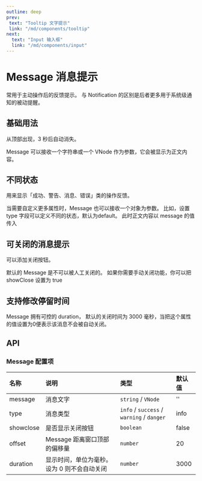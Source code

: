 ```yaml
---
outline: deep
prev:
 text: "Tooltip 文字提示"
 link: "/md/components/tooltip"
next:
  text: "Input 输入框"
  link: "/md/components/input"
---
```


# Message 消息提示

常用于主动操作后的反馈提示。 与 Notification 的区别是后者更多用于系统级通知的被动提醒。

## 基础用法

从顶部出现，3 秒后自动消失。

Message 可以接收一个字符串或一个 VNode 作为参数，它会被显示为正文内容。

<preview path="../../demo/Message/Basic.vue" title="基础用法" description="Message 组件基础用法"></preview>

## 不同状态

用来显示「成功、警告、消息、错误」类的操作反馈。

当需要自定义更多属性时，Message 也可以接收一个对象为参数。 比如，设置 type 字段可以定义不同的状态，默认为default。 此时正文内容以 message 的值传入

<preview path="../../demo/Message/Status.vue" title="不同状态" description="Message 不同状态"></preview>

## 可关闭的消息提示

可以添加关闭按钮。

默认的 Message 是不可以被人工关闭的。 如果你需要手动关闭功能，你可以把 showClose 设置为 true

<preview path="../../demo/Message/Manual.vue" title="关闭" description="Message 关闭"></preview>

## 支持修改停留时间

Message 拥有可控的 duration， 默认的关闭时间为 3000 毫秒，当把这个属性的值设置为0便表示该消息不会被自动关闭。

<preview path="../../demo/Message/Duration.vue" title="停留时间" description="Message 停留时间"></preview>

## API

### Message 配置项

| 名称      | 说明                                         | 类型                                      | 默认值 |
| :-------- | :------------------------------------------- | :---------------------------------------- | :----- |
| message   | 消息文字                                     | `string` / `VNode`                        | ''     |
| type      | 消息类型                                     | `info` / `success` / `warning` / `danger` | info   |
| showclose | 是否显示关闭按钮                             | `boolean`                                 | false  |
| offset    | Message 距离窗口顶部的偏移量                 | `number`                                  | 20     |
| duration  | 显示时间，单位为毫秒。 设为 0 则不会自动关闭 | `number`                                  | 3000   |
